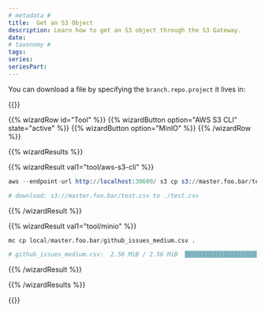```yaml
---
# metadata # 
title:  Get an S3 Object
description: Learn how to get an S3 object through the S3 Gateway.
date: 
# taxonomy #
tags: 
series:
seriesPart:
--- 
```


You can download a file by specifying the `branch.repo.project` it lives in:

{{<stack type="wizard" >}}

{{% wizardRow id="Tool" %}}
{{% wizardButton option="AWS S3 CLI" state="active" %}}
{{% wizardButton option="MinIO" %}}
{{% /wizardRow %}}

{{% wizardResults %}}

{{% wizardResult val1="tool/aws-s3-cli" %}}

```s
aws --endpoint-url http://localhost:30600/ s3 cp s3://master.foo.bar/test.csv .

# download: s3://master.foo.bar/test.csv to ./test.csv
```

{{% /wizardResult %}}

{{% wizardResult val1="tool/minio" %}}

```s
mc cp local/master.foo.bar/github_issues_medium.csv .

# github_issues_medium.csv:  2.56 MiB / 2.56 MiB  ▓▓▓▓▓▓▓▓▓▓▓▓▓▓▓▓▓▓▓▓▓▓▓▓▓▓▓▓▓▓▓▓▓▓▓▓▓ 100.00% 1.26 MiB/s 2s
```

{{% /wizardResult %}}

{{% /wizardResults %}}

{{</stack>}}

 